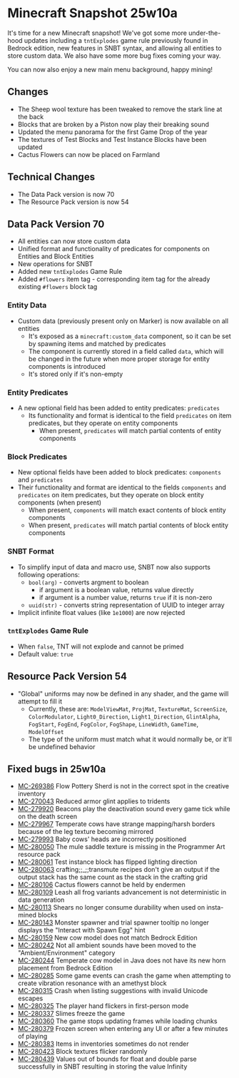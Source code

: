 # Minecraft Snapshot 25w10a

It's time for a new Minecraft snapshot! We've got some more under-the-hood updates including a `tntExplodes` game rule previously found in Bedrock edition, new features in SNBT syntax, and allowing all entities to store custom data. We also have some more bug fixes coming your way.

You can now also enjoy a new main menu background, happy mining!

## Changes

-   The Sheep wool texture has been tweaked to remove the stark line at the back
-   Blocks that are broken by a Piston now play their breaking sound
-   Updated the menu panorama for the first Game Drop of the year
-   The textures of Test Blocks and Test Instance Blocks have been updated
-   Cactus Flowers can now be placed on Farmland

## Technical Changes

-   The Data Pack version is now 70
-   The Resource Pack version is now 54

## Data Pack Version 70

-   All entities can now store custom data
-   Unified format and functionality of predicates for components on Entities and Block Entities
-   New operations for SNBT
-   Added new `tntExplodes` Game Rule
-   Added `#flowers` item tag - corresponding item tag for the already existing `#flowers` block tag

### Entity Data

-   Custom data (previously present only on Marker) is now available on all entities
    -   It's exposed as a `minecraft:custom_data` component, so it can be set by spawning items and matched by predicates
    -   The component is currently stored in a field called `data`, which will be changed in the future when more proper storage for entity components is introduced
    -   It's stored only if it's non-empty

### Entity Predicates

-   A new optional field has been added to entity predicates: `predicates`
    -   Its functionality and format is identical to the field `predicates` on item predicates, but they operate on entity components
        -   When present, `predicates` will match partial contents of entity components

### Block Predicates

-   New optional fields have been added to block predicates: `components` and `predicates`
-   Their functionality and format are identical to the fields `components` and `predicates` on item predicates, but they operate on block entity components (when present)
    -   When present, `components` will match exact contents of block entity components
    -   When present, `predicates` will match partial contents of block entity components

### SNBT Format

-   To simplify input of data and macro use, SNBT now also supports following operations:
    -   `bool(arg)` - converts argment to boolean
        -   if argument is a boolean value, returns value directly
        -   if argument is a number value, returns `true` if it is non-zero
    -   `uuid(str)` - converts string representation of UUID to integer array
-   Implicit infinite float values (like `1e1000`) are now rejected

### `tntExplodes` Game Rule

-   When `false`, TNT will not explode and cannot be primed
-   Default value: `true`

## Resource Pack Version 54

-   "Global" uniforms may now be defined in any shader, and the game will attempt to fill it
    -   Currently, these are: `ModelViewMat`, `ProjMat`, `TextureMat`, `ScreenSize`, `ColorModulator`, `Light0_Direction`, `Light1_Direction`, `GlintAlpha`, `FogStart`, `FogEnd`, `FogColor`, `FogShape`, `LineWidth`, `GameTime`, `ModelOffset`
    -   The type of the uniform must match what it would normally be, or it'll be undefined behavior

## Fixed bugs in 25w10a

-   [MC-269386](https://bugs.mojang.com/browse/MC-269386) Flow Pottery Sherd is not in the correct spot in the creative inventory
-   [MC-270043](https://bugs.mojang.com/browse/MC-270043) Reduced armor glint applies to tridents
-   [MC-279920](https://bugs.mojang.com/browse/MC-279920) Beacons play the deactivation sound every game tick while on the death screen
-   [MC-279967](https://bugs.mojang.com/browse/MC-279967) Temperate cows have strange mapping/harsh borders because of the leg texture becoming mirrored
-   [MC-279993](https://bugs.mojang.com/browse/MC-279993) Baby cows' heads are incorrectly positioned
-   [MC-280050](https://bugs.mojang.com/browse/MC-280050) The mule saddle texture is missing in the Programmer Art resource pack
-   [MC-280061](https://bugs.mojang.com/browse/MC-280061) Test instance block has flipped lighting direction
-   [MC-280063](https://bugs.mojang.com/browse/MC-280063) crafting;;_;;transmute recipes don't give an output if the output stack has the same count as the stack in the crafting grid
-   [MC-280106](https://bugs.mojang.com/browse/MC-280106) Cactus flowers cannot be held by endermen
-   [MC-280109](https://bugs.mojang.com/browse/MC-280109) Leash all frog variants advancement is not deterministic in data generation
-   [MC-280113](https://bugs.mojang.com/browse/MC-280113) Shears no longer consume durability when used on insta-mined blocks
-   [MC-280143](https://bugs.mojang.com/browse/MC-280143) Monster spawner and trial spawner tooltip no longer displays the "Interact with Spawn Egg" hint
-   [MC-280159](https://bugs.mojang.com/browse/MC-280159) New cow model does not match Bedrock Edition
-   [MC-280242](https://bugs.mojang.com/browse/MC-280242) Not all ambient sounds have been moved to the "Ambient/Environment" category
-   [MC-280244](https://bugs.mojang.com/browse/MC-280244) Temperate cow model in Java does not have its new horn placement from Bedrock Edition
-   [MC-280285](https://bugs.mojang.com/browse/MC-280285) Some game events can crash the game when attempting to create vibration resonance with an amethyst block
-   [MC-280315](https://bugs.mojang.com/browse/MC-280315) Crash when listing suggestions with invalid Unicode escapes
-   [MC-280325](https://bugs.mojang.com/browse/MC-280325) The player hand flickers in first-person mode
-   [MC-280337](https://bugs.mojang.com/browse/MC-280337) Slimes freeze the game
-   [MC-280360](https://bugs.mojang.com/browse/MC-280360) The game stops updating frames while loading chunks
-   [MC-280379](https://bugs.mojang.com/browse/MC-280379) Frozen screen when entering any UI or after a few minutes of playing
-   [MC-280383](https://bugs.mojang.com/browse/MC-280383) Items in inventories sometimes do not render
-   [MC-280423](https://bugs.mojang.com/browse/MC-280423) Block textures flicker randomly
-   [MC-280439](https://bugs.mojang.com/browse/MC-280439) Values out of bounds for float and double parse successfully in SNBT resulting in storing the value Infinity
